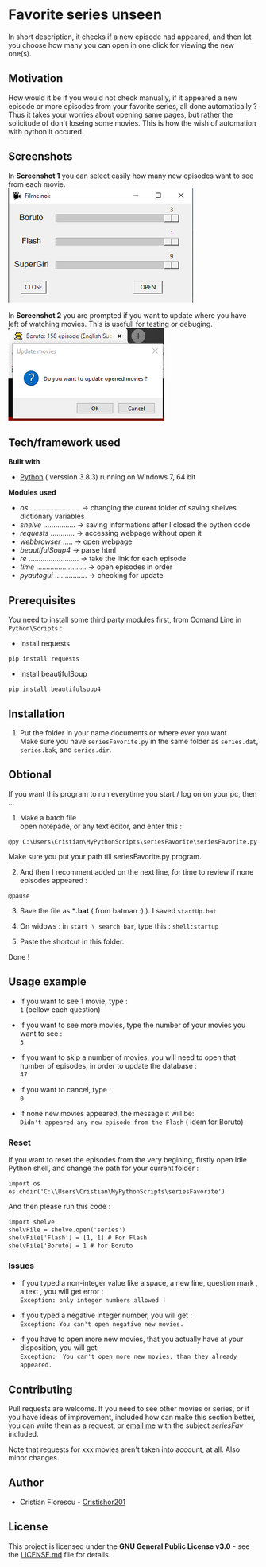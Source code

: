 Favorite series unseen
===

In short description, it checks if a new episode had appeared, and then let you choose how many you can open in one click for viewing the new one(s).

## Motivation

How would it be if you would not check manually, if it appeared a new episode or more episodes from your favorite series, all done automatically ? Thus it takes your worries about opening same pages, but rather the solicitude of don't loseing some movies. This is how the wish of automation with python it occured.

## Screenshots

In **Screenshot 1** you can select easily how many new episodes want to see from each movie.  
![image](ScreenShoot-1.PNG "ScreenShoot 1")

In **Screenshot 2** you are prompted if you want to update where you have left of watching movies. This is usefull for testing or debuging.  
![image](ScreenShoot-2.PNG "ScreenShoot 2")

## Tech/framework used

**Built with**

   * [Python](https://docs.python.org/3/) ( verssion 3.8.3) running on Windows 7, 64 bit

**Modules used**
   * *os* ......................... -> changing the curent folder of saving shelves dictionary variables
   * *shelve* ................ -> saving informations after I closed the python code
   * *requests*  ............ -> accessing webpage without open it
   * *webbrowser*  ..... -> open webpage
   * *beautifulSoup4* -> parse html
   * *re* ......................... -> take the link for each episode
   * *time* ......................... -> open episodes in order
   * *pyautogui* ................ -> checking for update

## Prerequisites

You need to install some third party modules first, from Comand Line in `Python\Scripts` :

   - Install requests  
```
pip install requests
```

   - Install beautifulSoup  
```
pip install beautifulsoup4
```

## Installation

   1. Put the folder in your name documents or where ever you want  
Make sure you have `seriesFavorite.py` in the same folder as `series.dat`, `series.bak`, and `series.dir`.

## Obtional

If you want this program to run everytime you start / log on on your pc, then ...  
  1. Make a batch file  
open notepade, or any text editor, and enter this :  
```
@py C:\Users\Cristian\MyPythonScripts\seriesFavorite\seriesFavorite.py
```  
Make sure you put your path till seriesFavorite.py program.

  2. And then I recomment added on the next line, for time to review if none episodes appeared :
```
@pause
```

  3. Save the file as ***.bat** ( from batman :) ). I saved `startUp.bat`

  4. On widows : in `start \ search bar`, type this :
```shell:startup```

  5. Paste the shortcut in this folder.

Done !

## Usage example

  * If you want to see 1 movie, type :  
```1```  (bellow each question)

  * If you want to see more movies, type the number of your movies you want to see :  
```3```

  * If you want to skip a number of movies, you will need to open that number of episodes, in order to update the database :  
```47```

  * If you want to cancel, type :  
```0```

  * If none new movies appeared, the message it will be:  
```Didn't appeared any new episode from the Flash``` ( idem for Boruto)

### Reset

If you want to reset the episodes from the very begining, firstly open Idle Python shell, and change the path for your current folder :
```
import os
os.chdir('C:\\Users\Cristian\MyPythonScripts\seriesFavorite')
```

And then please run this code :
```
import shelve
shelvFile = shelve.open('series')
shelvFile['Flash'] = [1, 1] # For Flash
shelvFile['Boruto] = 1 # for Boruto
```

### Issues
  * If you typed a non-integer value like a space, a new line, question mark , a text , you will get error :  
`Exception: only integer numbers allowed !`

  * If you typed a negative integer number, you will get :  
`Exception: You can't open negative new movies.`

  * If you have to open more new movies, that you actually have at your disposition, you will get:  
`Exception:  You can't open more new movies, than they already appeared.`

## Contributing

Pull requests are welcome. If you need to see other movies or series, or if you have ideas of improvement, included how can make this section better, you can write them as a request, or  [email me](mailto:cristif92@gmail.com?subject=seriesFav%20-%20) with the subject *seriesFav* included.

Note that requests for xxx movies aren't taken into account, at all. Also minor changes.

## Author
  * Cristian Florescu  - [Cristishor201](https://github.com/Cristishor201)

## License

This project is licensed under the **GNU General Public License v3.0** - see the [LICENSE.md](LICENSE) file for details.
